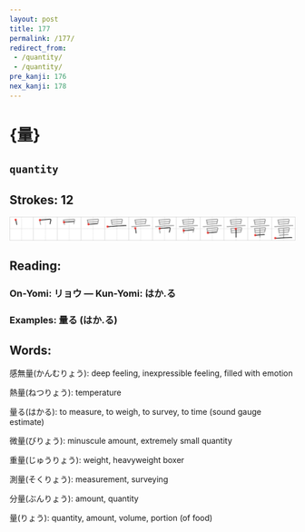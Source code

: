 ```yaml
---
layout: post
title: 177
permalink: /177/
redirect_from:
 - /quantity/
 - /quantity/
pre_kanji: 176
nex_kanji: 178
---
```


# {量}

## `quantity`

## Strokes: 12

<div class="stroke"><img src="../images/E9878F.png" /></div>

## Reading:

### On-Yomi: リョウ &mdash; Kun-Yomi: はか.る

### Examples: 量る (はか.る)

## Words:

感無量(かんむりょう): deep feeling, inexpressible feeling, filled with emotion

熱量(ねつりょう): temperature

量る(はかる): to measure, to weigh, to survey, to time (sound gauge estimate)

微量(びりょう): minuscule amount, extremely small quantity

重量(じゅうりょう): weight, heavyweight boxer

測量(そくりょう): measurement, surveying

分量(ぶんりょう): amount, quantity

量(りょう): quantity, amount, volume, portion (of food)
